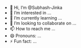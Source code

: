 - 👋 Hi, I’m @Subhash-Jinka
- 👀 I’m interested in ...
- 🌱 I’m currently learning ...
- 💞️ I’m looking to collaborate on ...
- 📫 How to reach me ...
- 😄 Pronouns: ...
- ⚡ Fun fact: ...

<!---
Subhash-Jinka/Subhash-Jinka is a ✨ special ✨ repository because its `README.md` (this file) appears on your GitHub profile.
You can click the Preview link to take a look at your changes.
--->
